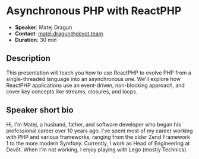 # Asynchronous PHP with ReactPHP

- __Speaker__: Matej Dragun
- __Contact__: matej.dragun@devot.team
- __Duration__: 30 min

## Description
This presentation will teach you how to use ReactPHP to evolve PHP from a single-threaded language into an asynchronous one. We'll explore how ReactPHP applications use an event-driven, non-blocking approach, and cover key concepts like streams, closures, and loops.

## Speaker short bio

Hi, I'm Matej, a husband, father, and software developer who began his professional career over 10 years ago. I've spent most of my career working with PHP and various frameworks, ranging from the older Zend Framework 1 to the more modern Symfony. Currently, I work as Head of Engineering at Devōt. When I'm not working, I enjoy playing with Lego (mostly Technics).

